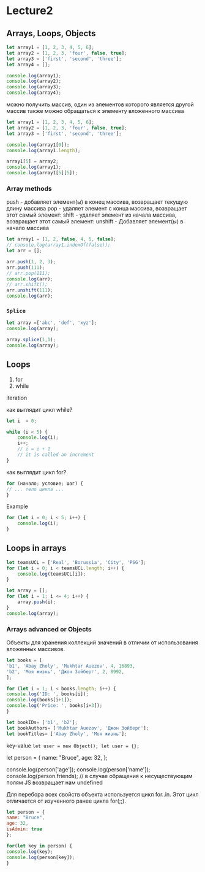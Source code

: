 # Lecture2

## Arrays, Loops, Objects

```javascript
let array1 = [1, 2, 3, 4, 5, 6];
let array2 = [1, 2, 3, 'four', false, true];
let array3 = ['first', 'second', 'three'];
let array4 = [];

console.log(array1);
console.log(array2);
console.log(array3);
console.log(array4);
```

можно получить массив, один из элементов которого является другой массив
также можно обращаться к элементу вложенного массива
```javascript
let array1 = [1, 2, 3, 4, 5, 6];
let array2 = [1, 2, 3, 'four', false, true];
let array3 = ['first', 'second', 'three'];

console.log(array1[0]);
console.log(array1.length);

array1[5] = array2;
console.log(array1);
console.log(array1[5][5]);
```

### Array methods
push - добавляет элемент(ы) в конец массива, возвращает текущую длину массива
pop - удаляет элемент с конца массива, возвращает этот самый элемент:
shift - удаляет элемент из начала массива, возвращает этот самый элемент:
unshift - Добавляет элемент(ы) в начало массива
```javascript
let array1 = [1, 2, false, 4, 5, false];
// console.log(array1.indexOf(false));
let arr = [];

arr.push(1, 2, 3);
arr.push(111);
// arr.pop(111);
console.log(arr);
// arr.shift();
arr.unshift(111);
console.log(arr);
```
### `Splice`
```javascript
let array =['abc', 'def', 'xyz'];
console.log(array);

array.splice(1,1);
console.log(array);
```
## Loops

1. for
2. while

iteration

как выглядит цикл while?
```javascript
let i  = 0;

while (i < 5) {
    console.log(i);
    i++;
    // i = i + 1
    // it is called an increment
}
```

как выглядит цикл for?

```javascript
for (начало; условие; шаг) {
// ... тело цикла ...
}
```
Example
```javascript
for (let i = 0; i < 5; i++) {
    console.log(i);
}
```

## Loops in arrays

```javascript
let teamsUCL = ['Real', 'Borussia', 'City', 'PSG'];
for (let i = 0; i < teamsUCL.length; i++) {
    console.log(teamsUCL[i]);
}
```


```javascript
let array = [];
for (let i = 1; i <= 4; i++) {
    array.push(i);
}
console.log(array);
```

### Arrays advanced or Objects

Объекты для хранения коллекций значений в отличии от использования вложенных массивов.
```javascript
let books = [
'b1', 'Abay Zholy', 'Mukhtar Auezov', 4, 16893,
'b2', 'Моя жизнь', 'Джон Зойберг', 2, 8992,
];

for (let i = 1; i < books.length; i++) {
console.log('ID: ', books[i]);
console.log(books[i+1]);
console.log('Price: ', books[i+3]);
}

let bookIDs= ['b1', 'b2'];
let bookAuthors= ['Mukhtar Auezov', 'Джон Зойберг'];
let bookTitles= ['Abay Zholy', 'Моя жизнь'];
```

key-value
`
let user = new Object();
let user = {};
`

let person = {
name: "Bruce",
age: 32,
};

console.log(person['age']);
console.log(person['name']);
console.log(person.friends);
// в случае обращения к несуществующим полям JS возвращает нам undefined

Для перебора всех свойств объекта используется цикл for..in. Этот цикл отличается от изученного ранее цикла for(;;).
```javascript
let person = {
name: "Bruce",
age: 32,
isAdmin: true
};

for(let key in person) {
console.log(key);
console.log(person[key]);
}
```
